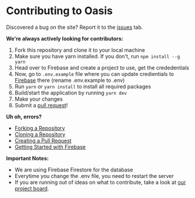 # Contributing to Oasis
Discovered a bug on the site? Report it to the <a href="https://github.com/heybereket/oasis/issues">issues</a> tab. 

**We're always actively looking for contributors:**

1. Fork this repository and clone it to your local machine
2. Make sure you have yarn installed. If you don't, run ```npm install --g yarn```
3. Head over to Firebase and create a project to use, get the crededentials 
4. Now, go to ```.env.example``` file where you can update credientials to <a href="https://firebase.google.com">Firebase</a> there (rename .env.example to .env)
5. Run ```yarn``` or ```yarn install``` to install all required packages 
6. Build/start the application by running ```yarn dev```
7. Make your changes
8. Submit a <a href="https://github.com/heybereket/oasis/pulls">pull request</a>!

**Uh oh, errors?**
- <a href="https://docs.github.com/en/github/getting-started-with-github/fork-a-repo">Forking a Repository</a>
- <a href="https://docs.github.com/en/github/creating-cloning-and-archiving-repositories/cloning-a-repository">Cloning a Repository</a>
- <a href="https://docs.github.com/en/github/collaborating-with-issues-and-pull-requests/creating-a-pull-request-from-a-fork">Creating a Pull Request</a>
- <a href="https://cloud.google.com/firestore/docs/client/get-firebase">Getting Started with Firebase</a>

**Important Notes:**
- We are using Firebase Firestore for the database
- Everytime you change the .env file, you need to restart the server
- If you are running out of ideas on what to contribute, take a look at <a href="https://github.com/heybereket/oasis/projects/1">our project board</a>.
